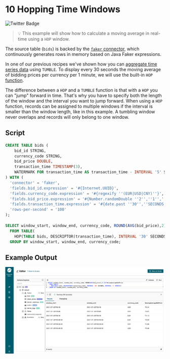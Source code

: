 # 10 Hopping Time Windows

![Twitter Badge](https://img.shields.io/badge/Flink%20Version-1.13%2B-lightgrey)

> :bulb: This example will show how to calculate a moving average in real-time using a `HOP` window.

The source table (`bids`) is backed by the [`faker` connector](https://flink-packages.org/packages/flink-faker), which continuously generates rows in memory based on Java Faker expressions.

In one of our previous recipes we've shown how you can [aggregate time series data](../01_group_by_window/01_group_by_window_tvf.md) using `TUMBLE`. 
To display every 30 seconds the moving average of bidding prices per currency per 1 minute, we will use the built-in `HOP` [function](https://ci.apache.org/projects/flink/flink-docs-stable/docs/dev/table/sql/queries/window-agg/).

The difference between a `HOP` and a `TUMBLE` function is that with a `HOP` you can "jump" forward in time. That's why you have to specify both the length of the window and the interval you want to jump forward. 
When using a `HOP` function, records can be assigned to multiple windows if the interval is smaller than the window length, like in this example. A tumbling window never overlaps and records will only belong to one window.  

## Script

```sql
CREATE TABLE bids ( 
    bid_id STRING,
    currency_code STRING,
    bid_price DOUBLE, 
    transaction_time TIMESTAMP(3),
    WATERMARK FOR transaction_time AS transaction_time - INTERVAL '5' SECONDS
) WITH (
  'connector' = 'faker',
  'fields.bid_id.expression' = '#{Internet.UUID}',
  'fields.currency_code.expression' = '#{regexify ''(EUR|USD|CNY)''}',
  'fields.bid_price.expression' = '#{Number.randomDouble ''2'',''1'',''150''}',
  'fields.transaction_time.expression' = '#{date.past ''30'',''SECONDS''}',
  'rows-per-second' = '100'
);

SELECT window_start, window_end, currency_code, ROUND(AVG(bid_price),2) AS MovingAverageBidPrice
  FROM TABLE(
    HOP(TABLE bids, DESCRIPTOR(transaction_time), INTERVAL '30' SECONDS, INTERVAL '1' MINUTE))
  GROUP BY window_start, window_end, currency_code;
```

## Example Output

![01_group_by_window](10_hopping_time_windows.png)
